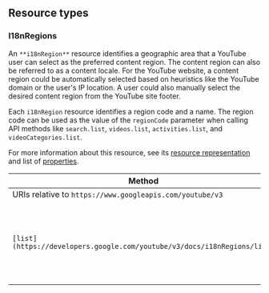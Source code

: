 Resource types
--------------

### I18nRegions

An `**i18nRegion**` resource identifies a geographic area that a YouTube user can select as the preferred content region. The content region can also be referred to as a content locale. For the YouTube website, a content region could be automatically selected based on heuristics like the YouTube domain or the user's IP location. A user could also manually select the desired content region from the YouTube site footer.  
  
Each `i18nRegion` resource identifies a region code and a name. The region code can be used as the value of the `regionCode` parameter when calling API methods like `search.list`, `videos.list`, `activities.list`, and `videoCategories.list`.

For more information about this resource, see its [resource representation](https://developers.google.com/youtube/v3/docs/i18nRegions#resource) and list of [properties](https://developers.google.com/youtube/v3/docs/i18nRegions#properties).

| Method | HTTP request | Description |
| --- | --- | --- |
| URIs relative to `https://www.googleapis.com/youtube/v3` |     |     |
| `[list](https://developers.google.com/youtube/v3/docs/i18nRegions/list)` | `GET /i18nRegions` | Returns a list of content regions that the YouTube website supports. |
